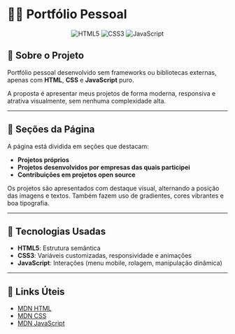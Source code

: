 # 🧑‍💻 Portfólio Pessoal

<div align="center">
  <img src="https://img.shields.io/badge/html5-%23E34F26.svg?style=for-the-badge&logo=html5&logoColor=white" alt="HTML5" />
  <img src="https://img.shields.io/badge/css3-%231572B6.svg?style=for-the-badge&logo=css3&logoColor=white" alt="CSS3" />
  <img src="https://img.shields.io/badge/javascript-%23F7DF1E.svg?style=for-the-badge&logo=javascript&logoColor=black" alt="JavaScript" />
</div>

## 📌 Sobre o Projeto

Portfólio pessoal desenvolvido sem frameworks ou bibliotecas externas, apenas com **HTML**, **CSS** e **JavaScript** puro.

A proposta é apresentar meus projetos de forma moderna, responsiva e atrativa visualmente, sem nenhuma complexidade alta.

---

## 🧱 Seções da Página

A página está dividida em seções que destacam:

- **Projetos próprios**
- **Projetos desenvolvidos por empresas das quais participei**
- **Contribuições em projetos open source**

Os projetos são apresentados com destaque visual, alternando a posição das imagens e textos. Também fazem uso de gradientes, cores vibrantes e boa tipografia.

---

## 🎨 Tecnologias Usadas

- **HTML5**: Estrutura semântica
- **CSS3**: Variáveis customizadas, responsividade e animações
- **JavaScript**: Interações (menu mobile, rolagem, manipulação dinâmica)

---

## 🔗 Links Úteis

- [MDN HTML](https://developer.mozilla.org/pt-BR/docs/Web/HTML)
- [MDN CSS](https://developer.mozilla.org/pt-BR/docs/Web/CSS)
- [MDN JavaScript](https://developer.mozilla.org/pt-BR/docs/Web/JavaScript)
